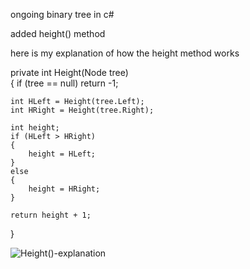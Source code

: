 ongoing binary tree in c#

added height() method

here is my explanation of how the height method works


private int Height(Node<T> tree)          
{
    if (tree == null)
        return -1;

    int HLeft = Height(tree.Left);
    int HRight = Height(tree.Right);

    int height;
    if (HLeft > HRight)
    {
        height = HLeft;
    }
    else
    {
        height = HRight;
    }

    return height + 1;
}
        
![Height()-explanation](https://github.com/user-attachments/assets/8f15066b-20f4-4dae-9f11-1be594942ec0)

